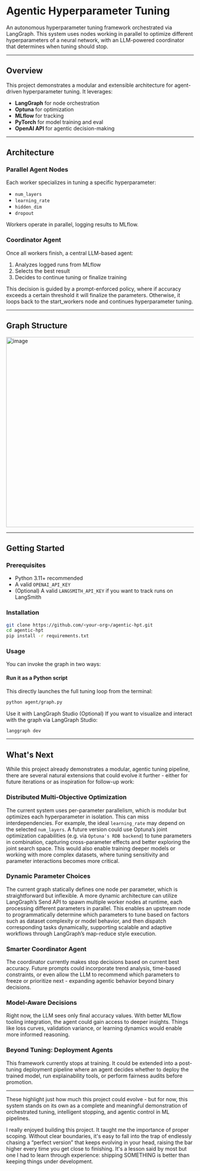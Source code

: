 # Agentic Hyperparameter Tuning

An autonomous hyperparameter tuning framework orchestrated via LangGraph. This system uses nodes working in parallel to optimize different hyperparameters of a neural network, with an LLM-powered coordinator that determines when tuning should stop.

---

## Overview

This project demonstrates a modular and extensible architecture for agent-driven hyperparameter tuning. It leverages:

- **LangGraph** for node orchestration
- **Optuna** for optimization
- **MLflow** for tracking
- **PyTorch** for model training and eval
- **OpenAI API** for agentic decision-making

---

## Architecture

### Parallel Agent Nodes
Each worker specializes in tuning a specific hyperparameter:
- `num_layers`
- `learning_rate`
- `hidden_dim`
- `dropout`

Workers operate in parallel, logging results to MLflow.

### Coordinator Agent
Once all workers finish, a central LLM-based agent:
1. Analyzes logged runs from MLflow
2. Selects the best result
3. Decides to continue tuning or finalize training

This decision is guided by a prompt-enforced policy, where if accuracy exceeds a certain threshold it will finalize the parameters. Otherwise, it loops back to the start_workers node and continues hyperparameter tuning.

---

## Graph Structure

<img width="808" height="511" alt="image" src="https://github.com/user-attachments/assets/2c1fa26c-91aa-4565-99ef-502c1b829942" />

---

## Getting Started

### Prerequisites
- Python 3.11+ recommended
- A valid `OPENAI_API_KEY`
- (Optional) A valid `LANGSMITH_API_KEY` if you want to track runs on LangSmith

### Installation
```bash
git clone https://github.com/<your-org>/agentic-hpt.git
cd agentic-hpt
pip install -r requirements.txt
```

### Usage

You can invoke the graph in two ways:

#### Run it as a Python script
This directly launches the full tuning loop from the terminal:

```bash
python agent/graph.py
```

Use it with LangGraph Studio (Optional)
If you want to visualize and interact with the graph via LangGraph Studio:

```bash
langgraph dev
```

---

## What's Next

While this project already demonstrates a modular, agentic tuning pipeline, there are several natural extensions that could evolve it further - either for future iterations or as inspiration for follow-up work:

### Distributed Multi-Objective Optimization
The current system uses per-parameter parallelism, which is modular but optimizes each hyperparameter in isolation. This can miss interdependencies. For example, the ideal `learning_rate` may depend on the selected `num_layers`. A future version could use Optuna’s joint optimization capabilities (e.g. via `Optuna's RDB backend`) to tune parameters in combination, capturing cross-parameter effects and better exploring the joint search space. This would also enable training deeper models or working with more complex datasets, where tuning sensitivity and parameter interactions becomes more critical.

### Dynamic Parameter Choices
The current graph statically defines one node per parameter, which is straightforward but inflexible. A more dynamic architecture can utilize LangGraph’s Send API to spawn multiple worker nodes at runtime, each processing different parameters in parallel. This enables an upstream node to programmatically determine which parameters to tune based on factors such as dataset complexity or model behavior, and then dispatch corresponding tasks dynamically, supporting scalable and adaptive workflows through LangGraph’s map-reduce style execution.

### Smarter Coordinator Agent
The coordinator currently makes stop decisions based on current best accuracy. Future prompts could incorporate trend analysis, time-based constraints, or even allow the LLM to recommend which parameters to freeze or prioritize next - expanding agentic behavior beyond binary decisions.

### Model-Aware Decisions
Right now, the LLM sees only final accuracy values. With better MLflow tooling integration, the agent could gain access to deeper insights. Things like loss curves, validation variance, or learning dynamics would enable more informed reasoning.

### Beyond Tuning: Deployment Agents
This framework currently stops at training. It could be extended into a post-tuning deployment pipeline where an agent decides whether to deploy the trained model, run explainability tools, or perform fairness audits before promotion.

---

These highlight just how much this project could evolve - but for now, this system stands on its own as a complete and meaningful demonstration of orchestrated tuning, intelligent stopping, and agentic control in ML pipelines. 

I really enjoyed building this project. It taught me the importance of proper scoping. Without clear boundaries, it's easy to fall into the trap of endlessly chasing a “perfect version” that keeps evolving in your head, raising the bar higher every time you get close to finishing. It's a lesson said by most but one I had to learn through experience: shipping SOMETHING is better than keeping things under development.



